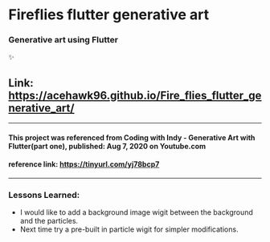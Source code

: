 # Fireflies flutter generative art

### Generative art using Flutter
:sparkles:
## Link: https://acehawk96.github.io/Fire_flies_flutter_generative_art/

------------------------------------------------------------------------
 #### This project was referenced from Coding with Indy - Generative Art with Flutter(part one), published: Aug 7, 2020 on Youtube.com
 #### reference link: https://tinyurl.com/yj78bcp7
 -----------------------------------------------------------------------------------------------

 ### Lessons Learned:
 * I would like to add a background image wigit between the background and the particles.
 * Next time try a pre-built in particle wigit for simpler modifications.
